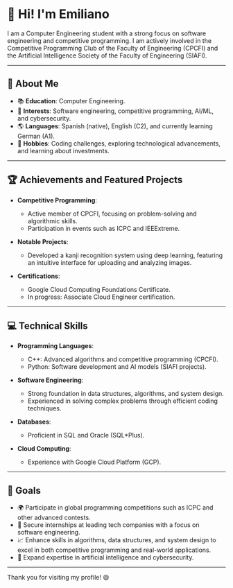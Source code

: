 # 👋 Hi! I'm Emiliano

I am a Computer Engineering student with a strong focus on software engineering and competitive programming. I am actively involved in the Competitive Programming Club of the Faculty of Engineering (CPCFI) and the Artificial Intelligence Society of the Faculty of Engineering (SIAFI).

---

## 🚀 About Me

- 📚 **Education**: Computer Engineering.
- 🧠 **Interests**: Software engineering, competitive programming, AI/ML, and cybersecurity.
- 🌎 **Languages**: Spanish (native), English (C2), and currently learning German (A1).
- 📖 **Hobbies**: Coding challenges, exploring technological advancements, and learning about investments.

---

## 🏆 Achievements and Featured Projects

- **Competitive Programming**:
  - Active member of CPCFI, focusing on problem-solving and algorithmic skills.
  - Participation in events such as ICPC and IEEExtreme.

- **Notable Projects**:
  - Developed a kanji recognition system using deep learning, featuring an intuitive interface for uploading and analyzing images.

- **Certifications**:
  - Google Cloud Computing Foundations Certificate.
  - In progress: Associate Cloud Engineer certification.

---

## 💻 Technical Skills

- **Programming Languages**:
  - C++: Advanced algorithms and competitive programming (CPCFI).
  - Python: Software development and AI models (SIAFI projects).

- **Software Engineering**:
  - Strong foundation in data structures, algorithms, and system design.
  - Experienced in solving complex problems through efficient coding techniques.

- **Databases**:
  - Proficient in SQL and Oracle (SQL*Plus).

- **Cloud Computing**:
  - Experience with Google Cloud Platform (GCP).

---

## 🌟 Goals

- 🌍 Participate in global programming competitions such as ICPC and other advanced contests.
- 🎯 Secure internships at leading tech companies with a focus on software engineering.
- 📈 Enhance skills in algorithms, data structures, and system design to excel in both competitive programming and real-world applications.
- 🤖 Expand expertise in artificial intelligence and cybersecurity.

---

Thank you for visiting my profile! 😄

